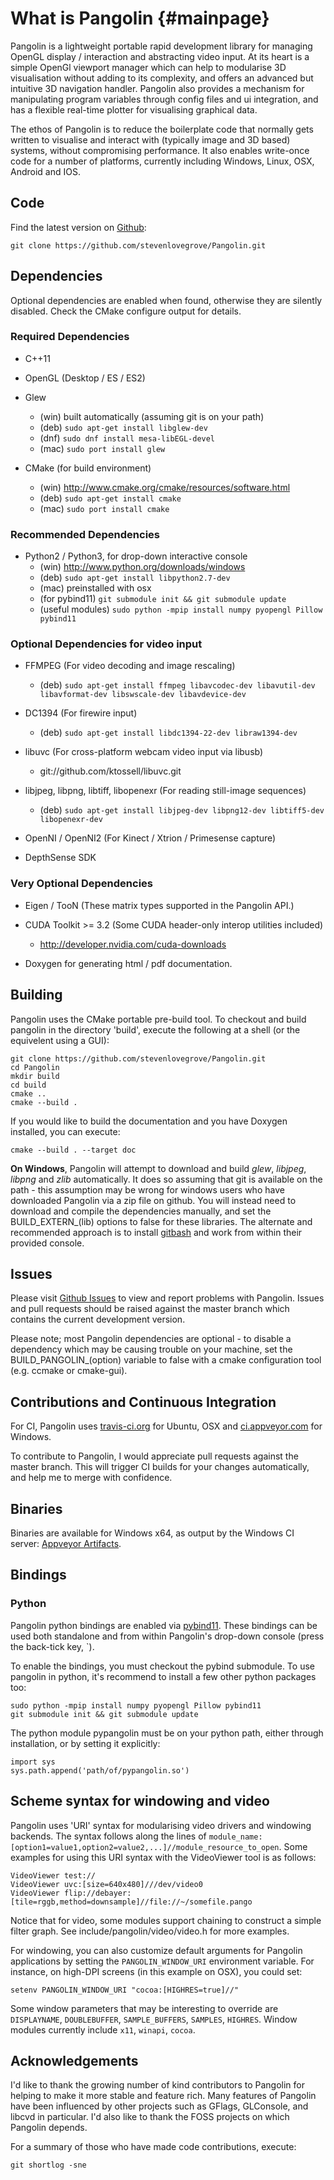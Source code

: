 What is Pangolin {#mainpage}
====================================

Pangolin is a lightweight portable rapid development library for managing OpenGL
display / interaction and abstracting video input. At its heart is a simple
OpenGl viewport manager which can help to modularise 3D visualisation without
adding to its complexity, and offers an advanced but intuitive 3D navigation
handler. Pangolin also provides a mechanism for manipulating program variables
through config files and ui integration, and has a flexible real-time plotter
for visualising graphical data.

The ethos of Pangolin is to reduce the boilerplate code that normally
gets written to visualise and interact with (typically image and 3D
based) systems, without compromising performance. It also enables write-once
code for a number of platforms, currently including Windows, Linux, OSX, Android
and IOS.

## Code ##

Find the latest version on [Github](http://github.com/stevenlovegrove/Pangolin):

```
git clone https://github.com/stevenlovegrove/Pangolin.git
```

## Dependencies ##

Optional dependencies are enabled when found, otherwise they are silently disabled.
Check the CMake configure output for details.

### Required Dependencies ###

* C++11

* OpenGL (Desktop / ES / ES2)

* Glew
  * (win) built automatically (assuming git is on your path)
  * (deb) `sudo apt-get install libglew-dev`
  * (dnf) `sudo dnf install mesa-libEGL-devel`
  * (mac) `sudo port install glew`

* CMake (for build environment)
  * (win) http://www.cmake.org/cmake/resources/software.html
  * (deb) `sudo apt-get install cmake`
  * (mac) `sudo port install cmake`

### Recommended Dependencies ###

* Python2 / Python3, for drop-down interactive console
  * (win) http://www.python.org/downloads/windows
  * (deb) `sudo apt-get install libpython2.7-dev`
  * (mac) preinstalled with osx
  * (for pybind11) `git submodule init && git submodule update`
  * (useful modules) `sudo python -mpip install numpy pyopengl Pillow pybind11`
  

### Optional Dependencies for video input ###

* FFMPEG (For video decoding and image rescaling)
  * (deb) `sudo apt-get install ffmpeg libavcodec-dev libavutil-dev libavformat-dev libswscale-dev libavdevice-dev`

* DC1394 (For firewire input)
  * (deb) `sudo apt-get install libdc1394-22-dev libraw1394-dev`

* libuvc (For cross-platform webcam video input via libusb)
  * git://github.com/ktossell/libuvc.git

* libjpeg, libpng, libtiff, libopenexr (For reading still-image sequences)
  * (deb) `sudo apt-get install libjpeg-dev libpng12-dev libtiff5-dev libopenexr-dev`

* OpenNI / OpenNI2 (For Kinect / Xtrion / Primesense capture)

* DepthSense SDK

### Very Optional Dependencies ###

* Eigen / TooN (These matrix types supported in the Pangolin API.)

* CUDA Toolkit >= 3.2 (Some CUDA header-only interop utilities included)
  * http://developer.nvidia.com/cuda-downloads

* Doxygen for generating html / pdf documentation.

## Building ##

Pangolin uses the CMake portable pre-build tool. To checkout and build pangolin in the
directory 'build', execute the following at a shell (or the equivelent using a GUI):

```
git clone https://github.com/stevenlovegrove/Pangolin.git
cd Pangolin
mkdir build
cd build
cmake ..
cmake --build .
```

If you would like to build the documentation and you have Doxygen installed, you
can execute:

```
cmake --build . --target doc
```

**On Windows**, Pangolin will attempt to download and build *glew*, *libjpeg*, *libpng* and *zlib* automatically. It does so assuming that git is available on the path - this assumption may be wrong for windows users who have downloaded Pangolin via a zip file on github. You will instead need to download and compile the dependencies manually, and set the BUILD_EXTERN_(lib) options to false for these libraries. The alternate and recommended approach is to install [gitbash](https://git-scm.com/downloads) and work from within their provided console.

## Issues ##

Please visit [Github Issues](https://github.com/stevenlovegrove/Pangolin/issues) to view and report problems with Pangolin. Issues and pull requests should be raised against the master branch which contains the current development version.

Please note; most Pangolin dependencies are optional - to disable a dependency which may be causing trouble on your machine, set the BUILD_PANGOLIN_(option) variable to false with a cmake configuration tool (e.g. ccmake or cmake-gui).

## Contributions and Continuous Integration ##

For CI, Pangolin uses [travis-ci.org](https://travis-ci.org/stevenlovegrove/Pangolin) for Ubuntu, OSX and [ci.appveyor.com](https://ci.appveyor.com/project/stevenlovegrove/pangolin) for Windows.

To contribute to Pangolin, I would appreciate pull requests against the master branch. This will trigger CI builds for your changes automatically, and help me to merge with confidence.

## Binaries ##

Binaries are available for Windows x64, as output by the Windows CI server: [Appveyor Artifacts](https://ci.appveyor.com/project/stevenlovegrove/pangolin/build/artifacts).

## Bindings ##

### Python ###

Pangolin python bindings are enabled via [pybind11](www.pybind11.com). These bindings can be used both standalone and from within Pangolin's drop-down console (press the back-tick key, `).

To enable the bindings, you must checkout the pybind submodule. To use pangolin in python, it's recommend to install a few other python packages too:

```
sudo python -mpip install numpy pyopengl Pillow pybind11
git submodule init && git submodule update
```

The python module pypangolin must be on your python path, either through installation, or by setting it explicitly:

```
import sys
sys.path.append('path/of/pypangolin.so')
```

## Scheme syntax for windowing and video

Pangolin uses 'URI' syntax for modularising video drivers and windowing backends. The syntax follows along the lines of `module_name:[option1=value1,option2=value2,...]//module_resource_to_open`. Some examples for using this URI syntax with the VideoViewer tool is as follows:

```
VideoViewer test://
VideoViewer uvc:[size=640x480]///dev/video0
VideoViewer flip://debayer:[tile=rggb,method=downsample]//file://~/somefile.pango
```

Notice that for video, some modules support chaining to construct a simple filter graph. See include/pangolin/video/video.h for more examples.

For windowing, you can also customize default arguments for Pangolin applications by setting the `PANGOLIN_WINDOW_URI` environment variable. For instance, on high-DPI screens (in this example on OSX), you could set:


```
setenv PANGOLIN_WINDOW_URI "cocoa:[HIGHRES=true]//"
```

Some window parameters that may be interesting to override are `DISPLAYNAME`, `DOUBLEBUFFER`, `SAMPLE_BUFFERS`, `SAMPLES`, `HIGHRES`. Window modules currently include `x11`, `winapi`, `cocoa`.

## Acknowledgements ##

I'd like to thank the growing number of kind contributors to Pangolin for helping to make it more stable and feature rich. Many features of Pangolin have been influenced by other projects such as GFlags, GLConsole, and libcvd in particular. I'd also like to thank the FOSS projects on which Pangolin depends.

For a summary of those who have made code contributions, execute:

```
git shortlog -sne
```
